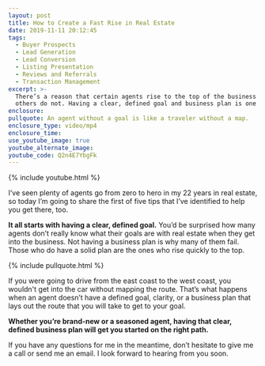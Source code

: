 ```yaml
---
layout: post
title: How to Create a Fast Rise in Real Estate
date: 2019-11-11 20:12:45
tags:
  - Buyer Prospects
  - Lead Generation
  - Lead Conversion
  - Listing Presentation
  - Reviews and Referrals
  - Transaction Management
excerpt: >-
  There’s a reason that certain agents rise to the top of the business and
  others do not. Having a clear, defined goal and business plan is one of them.
enclosure:
pullquote: An agent without a goal is like a traveler without a map.
enclosure_type: video/mp4
enclosure_time:
use_youtube_image: true
youtube_alternate_image:
youtube_code: Q2n4E7YbgFk
---
```


{% include youtube.html %}

I’ve seen plenty of agents go from zero to hero in my 22 years in real estate, so today I’m going to share the first of five tips that I’ve identified to help you get there, too.&nbsp;

**It all starts with having a clear, defined goal.** You’d be surprised how many agents don’t really know what their goals are with real estate when they get into the business. Not having a business plan is why many of them fail. Those who do have a solid plan are the ones who rise quickly to the top.

{% include pullquote.html %}

If you were going to drive from the east coast to the west coast, you wouldn't get into the car without mapping the route. That’s what happens when an agent doesn’t have a defined goal, clarity, or a business plan that lays out the route that you will take to get to your goal.&nbsp;

**Whether you’re brand-new or a seasoned agent, having that clear, defined business plan will get you started on the right path.&nbsp;**

If you have any questions for me in the meantime, don’t hesitate to give me a call or send me an email. I look forward to hearing from you soon.<br>&nbsp;

&nbsp;